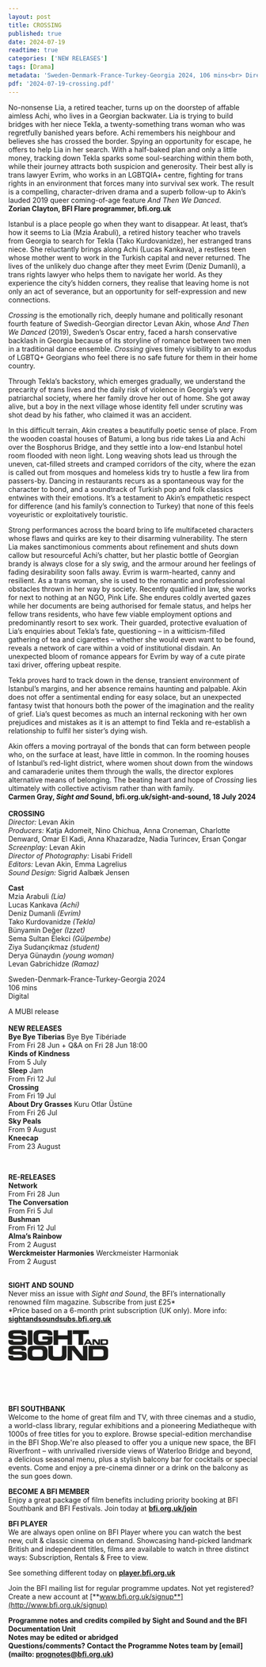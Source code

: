 ```yaml
---
layout: post
title: CROSSING
published: true
date: 2024-07-19
readtime: true
categories: ['NEW RELEASES']
tags: [Drama]
metadata: 'Sweden-Denmark-France-Turkey-Georgia 2024, 106 mins<br> Director: Levan Akin'
pdf: '2024-07-19-crossing.pdf'
---
```


No-nonsense Lia, a retired teacher, turns up on the doorstep of affable aimless Achi, who lives in a Georgian backwater. Lia is trying to build bridges with her niece Tekla, a twenty-something trans woman who was regretfully banished years before. Achi remembers his neighbour and believes she has crossed the border. Spying an opportunity for escape, he offers to help Lia in her search. With a half-baked plan and only a little money, tracking down Tekla sparks some soul-searching within them both, while their journey attracts both suspicion and generosity. Their best ally is trans lawyer Evrim, who works in an LGBTQIA+ centre, fighting for trans rights in an environment that forces many into survival sex work. The result is a compelling, character-driven drama and a superb follow-up to Akin’s lauded 2019 queer coming-of-age feature _And Then We Danced_.  
**Zorian Clayton, BFI Flare programmer, bfi.org.uk**  

Istanbul is a place people go when they want to disappear. At least, that’s how it seems to Lia (Mzia Arabuli), a retired history teacher who travels from Georgia to search for Tekla (Tako Kurdovanidze), her estranged trans niece. She reluctantly brings along Achi (Lucas Kankava), a restless teen whose mother went to work in the Turkish capital and never returned. The lives of the unlikely duo change after they meet Evrim (Deniz Dumanli), a trans rights lawyer who helps them to navigate her world. As they experience the city’s hidden corners, they realise that leaving home is not only an act of severance, but an opportunity for self-expression and new connections.

_Crossing_ is the emotionally rich, deeply humane and politically resonant fourth feature of Swedish-Georgian director Levan Akin, whose _And Then We Danced_ (2019), Sweden’s Oscar entry, faced a harsh conservative backlash in Georgia because of its storyline of romance between two men in a traditional dance ensemble. _Crossing_ gives timely visibility to an exodus of LGBTQ+ Georgians who feel there is no safe future for them in their home country.

Through Tekla’s backstory, which emerges gradually, we understand the precarity of trans lives and the daily risk of violence in Georgia’s very patriarchal society, where her family drove her out of home. She got away alive, but a boy in the next village whose identity fell under scrutiny was shot dead by his father, who claimed it was an accident.

In this difficult terrain, Akin creates a beautifully poetic sense of place. From the wooden coastal houses of Batumi, a long bus ride takes Lia and Achi over the Bosphorus Bridge, and they settle into a low-end Istanbul hotel room flooded with neon light. Long weaving shots lead us through the uneven, cat-filled streets and cramped corridors of the city, where the ezan is called out from mosques and homeless kids try to hustle a few lira from passers-by. Dancing in restaurants recurs as a spontaneous way for the character to bond, and a soundtrack of Turkish pop and folk classics entwines with their emotions. It’s a testament to Akin’s empathetic respect for difference (and his family’s connection to Turkey) that none of this feels voyeuristic or exploitatively touristic.

Strong performances across the board bring to life multifaceted characters whose flaws and quirks are key to their disarming vulnerability. The stern Lia makes sanctimonious comments about refinement and shuts down callow but resourceful Achi’s chatter, but her plastic bottle of Georgian brandy is always close for a sly swig, and the armour around her feelings of fading desirability soon falls away. Evrim is warm-hearted, canny and resilient. As a trans woman, she is used to the romantic and professional obstacles thrown in her way by society. Recently qualified in law, she works for next to nothing at an NGO, Pink Life. She endures coldly averted gazes while her documents are being authorised for female status, and helps her fellow trans residents, who have few viable employment options and predominantly resort to sex work. Their guarded, protective evaluation of Lia’s enquiries about Tekla’s fate, questioning – in a witticism-filled gathering of tea and cigarettes – whether she would even want to be found, reveals a network of care within a void of institutional disdain. An unexpected bloom of romance appears for Evrim by way of a cute pirate taxi driver, offering upbeat respite.

Tekla proves hard to track down in the dense, transient environment of Istanbul’s margins, and her absence remains haunting and palpable. Akin does not offer a sentimental ending for easy solace, but an unexpected fantasy twist that honours both the power of the imagination and the reality of grief. Lia’s quest becomes as much an internal reckoning with her own prejudices and mistakes as it is an attempt to find Tekla and re-establish a relationship to fulfil her sister’s dying wish.

Akin offers a moving portrayal of the bonds that can form between people who, on the surface at least, have little in common. In the rooming houses of Istanbul’s red-light district, where women shout down from the windows and camaraderie unites them through the walls, the director explores alternative means of belonging. The beating heart and hope of _Crossing_ lies ultimately with collective activism rather than with family.  
**Carmen Gray, _Sight and_ Sound, bfi.org.uk/sight-and-sound, 18 July 2024**  
<br>
**CROSSING**  
_Director:_ Levan Akin  
_Producers:_ Katja Adomeit, Nino Chichua, Anna Croneman, Charlotte Denward, Omar El Kadi, Anna Khazaradze, Nadia Turincev, Ersan Çongar  
_Screenplay:_ Levan Akin  
_Director of Photography:_ Lisabi Fridell  
_Editors:_ Levan Akin, Emma Lagrelius  
_Sound Design:_ Sigrid Aalbæk Jensen  

**Cast**  
Mzia Arabuli _(Lia)_  
Lucas Kankava _(Achi)_  
Deniz Dumanli _(Evrim)_  
Tako Kurdovanidze _(Tekla)_  
Bünyamin Değer _(Izzet)_  
Sema Sultan Elekci _(Gülpembe)_  
Ziya Sudançıkmaz _(student)_  
Derya Günaydın _(young woman)_  
Levan Gabrichidze _(Ramaz)_  

Sweden-Denmark-France-Turkey-Georgia 2024  
106 mins  
Digital  

A MUBI release  
<br>
**NEW RELEASES**  
**Bye Bye Tiberias** Bye Bye Tibériade  
From Fri 28 Jun + Q&A on Fri 28 Jun 18:00  
**Kinds of Kindness**  
From 5 July  
**Sleep** Jam  
From Fri 12 Jul  
**Crossing**  
From Fri 19 Jul  
**About Dry Grasses** Kuru Otlar Üstüne  
From Fri 26 Jul  
**Sky Peals**  
From 9 August  
**Kneecap**  
From 23 August  

 <br>
 
**RE-RELEASES**  
**Network**  
From Fri 28 Jun  
**The Conversation**  
From Fri 5 Jul  
**Bushman**  
From Fri 12 Jul  
**Alma’s Rainbow**  
From 2 August  
**Werckmeister Harmonies** Werckmeister Harmoniak  
From 2 August  
<br>

**SIGHT AND SOUND**<br>
Never miss an issue with _Sight and Sound_, the BFI’s internationally renowned film magazine. Subscribe from just £25*<br>
*Price based on a 6-month print subscription (UK only). More info: [**sightandsoundsubs.bfi.org.uk**](https://sightandsoundsubs.bfi.org.uk/subscribe)

<img style="float: left;" src="/img/sight-and-sound.jpg" width="40%" height="40%"><br><br><br><br><br><br><br><br>

**BFI SOUTHBANK**  
Welcome to the home of great film and TV, with three cinemas and a studio, a world-class library, regular exhibitions and a pioneering Mediatheque with 1000s of free titles for you to explore. Browse special-edition merchandise in the BFI Shop.We&#39;re also pleased to offer you a unique new space, the BFI Riverfront – with unrivalled riverside views of Waterloo Bridge and beyond, a delicious seasonal menu, plus a stylish balcony bar for cocktails or special events. Come and enjoy a pre-cinema dinner or a drink on the balcony as the sun goes down.  

**BECOME A BFI MEMBER**  
Enjoy a great package of film benefits including priority booking at BFI Southbank and BFI Festivals. Join today at [**bfi.org.uk/join**](http://www.bfi.org.uk/join)  

**BFI PLAYER**  
 We are always open online on BFI Player where you can watch the best new, cult &amp; classic cinema on demand. Showcasing hand-picked landmark British and independent titles, films are available to watch in three distinct ways: Subscription, Rentals &amp; Free to view.  

See something different today on [**player.bfi.org.uk**](https://player.bfi.org.uk)  

Join the BFI mailing list for regular programme updates. Not yet registered? Create a new account at [**www.bfi.org.uk/signup**](http://www.bfi.org.uk/signup)

**Programme notes and credits compiled by Sight and Sound and the BFI Documentation Unit  
Notes may be edited or abridged  
Questions/comments? Contact the Programme Notes team by [email](mailto: prognotes@bfi.org.uk)**  
<!--stackedit_data:
eyJoaXN0b3J5IjpbLTMyOTY0MDI5MV19
-->